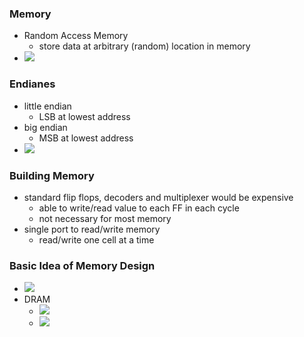 ### Memory
+ Random Access Memory
	+ store data at arbitrary (random) location in memory
+ ![](../../z_images/Pasted%20image%2020221101181333.png)

### Endianes
+ little endian
	+ LSB at lowest address
+ big endian
	+ MSB at lowest address
+ ![](../../z_images/Pasted%20image%2020221101181616.png)

### Building Memory
+ standard flip flops, decoders and multiplexer would be expensive
	+ able to write/read value to each FF in each cycle
	+ not necessary for most memory
+ single port to read/write memory
	+ read/write one cell at a time

### Basic Idea of Memory Design
+ ![](../../z_images/Pasted%20image%2020221101182413.png)
+ DRAM
	+ ![](../../z_images/Pasted%20image%2020221101182610.png)
	+ ![](../../z_images/Pasted%20image%2020221101182701.png)